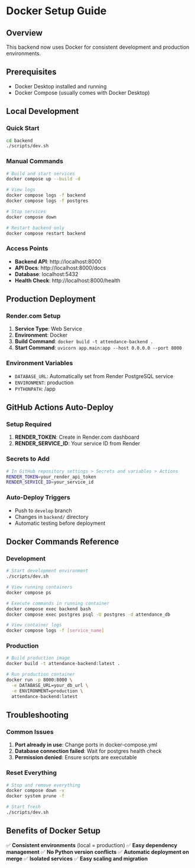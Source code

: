 # Docker Setup Guide

## Overview
This backend now uses Docker for consistent development and production environments.

## Prerequisites
- Docker Desktop installed and running
- Docker Compose (usually comes with Docker Desktop)

## Local Development

### Quick Start
```bash
cd backend
./scripts/dev.sh
```

### Manual Commands
```bash
# Build and start services
docker compose up --build -d

# View logs
docker compose logs -f backend
docker compose logs -f postgres

# Stop services
docker compose down

# Restart backend only
docker compose restart backend
```

### Access Points
- **Backend API**: http://localhost:8000
- **API Docs**: http://localhost:8000/docs
- **Database**: localhost:5432
- **Health Check**: http://localhost:8000/health

## Production Deployment

### Render.com Setup
1. **Service Type**: Web Service
2. **Environment**: Docker
3. **Build Command**: `docker build -t attendance-backend .`
4. **Start Command**: `uvicorn app.main:app --host 0.0.0.0 --port 8000`

### Environment Variables
- `DATABASE_URL`: Automatically set from Render PostgreSQL service
- `ENVIRONMENT`: production
- `PYTHONPATH`: /app

## GitHub Actions Auto-Deploy

### Setup Required
1. **RENDER_TOKEN**: Create in Render.com dashboard
2. **RENDER_SERVICE_ID**: Your service ID from Render

### Secrets to Add
```bash
# In GitHub repository settings > Secrets and variables > Actions
RENDER_TOKEN=your_render_api_token
RENDER_SERVICE_ID=your_service_id
```

### Auto-Deploy Triggers
- Push to `develop` branch
- Changes in `backend/` directory
- Automatic testing before deployment

## Docker Commands Reference

### Development
```bash
# Start development environment
./scripts/dev.sh

# View running containers
docker compose ps

# Execute commands in running container
docker compose exec backend bash
docker compose exec postgres psql -U postgres -d attendance_db

# View container logs
docker compose logs -f [service_name]
```

### Production
```bash
# Build production image
docker build -t attendance-backend:latest .

# Run production container
docker run -p 8000:8000 \
  -e DATABASE_URL=your_db_url \
  -e ENVIRONMENT=production \
  attendance-backend:latest
```

## Troubleshooting

### Common Issues
1. **Port already in use**: Change ports in docker-compose.yml
2. **Database connection failed**: Wait for postgres health check
3. **Permission denied**: Ensure scripts are executable

### Reset Everything
```bash
# Stop and remove everything
docker compose down -v
docker system prune -f

# Start fresh
./scripts/dev.sh
```

## Benefits of Docker Setup

✅ **Consistent environments** (local = production)
✅ **Easy dependency management**
✅ **No Python version conflicts**
✅ **Automatic deployment on merge**
✅ **Isolated services**
✅ **Easy scaling and migration**
